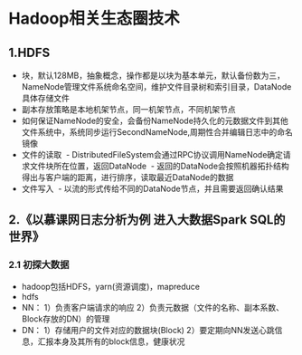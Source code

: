 # Hadoop相关生态圈技术

## 1.HDFS
- 块，默认128MB，抽象概念，操作都是以块为基本单元，默认备份数为三，NameNode管理文件系统命名空间，维护文件目录树和索引目录，DataNode具体存储文件
- 副本存放策略是本地机架节点，同一机架节点，不同机架节点
- 如何保证NameNode的安全，会备份NameNode持久化的元数据文件到其他文件系统中，系统同步运行SecondNameNode,周期性合并编辑日志中的命名镜像
- 文件的读取
  - DistributedFileSystem会通过RPC协议调用NameNode确定请求文件块所在位置，返回DataNode
  - 返回的DataNode会按照机器拓扑结构得出与客户端的距离，进行排序，读取最近DataNode的数据
- 文件写入
  - 以流的形式传给不同的DataNode节点，并且需要返回确认结果




## 2.《以慕课网日志分析为例 进入大数据Spark SQL的世界》
### 2.1 初探大数据
- hadoop包括HDFS，yarn(资源调度)，mapreduce
- hdfs 
 - NN：
  1）负责客户端请求的响应
  2）负责元数据（文件的名称、副本系数、Block存放的DN）的管理
 - DN：
  1）存储用户的文件对应的数据块(Block)
  2）要定期向NN发送心跳信息，汇报本身及其所有的block信息，健康状况
